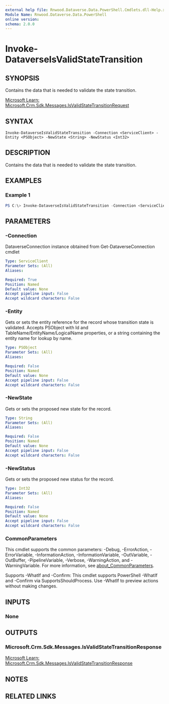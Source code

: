 ```yaml
---
external help file: Rnwood.Dataverse.Data.PowerShell.Cmdlets.dll-Help.xml
Module Name: Rnwood.Dataverse.Data.PowerShell
online version:
schema: 2.0.0
---
```


# Invoke-DataverseIsValidStateTransition

## SYNOPSIS
Contains the data that is needed to validate the state transition.

[Microsoft Learn: Microsoft.Crm.Sdk.Messages.IsValidStateTransitionRequest](https://learn.microsoft.com/dotnet/api/Microsoft.Crm.Sdk.Messages.IsValidStateTransitionRequest)

## SYNTAX

```
Invoke-DataverseIsValidStateTransition -Connection <ServiceClient> -Entity <PSObject> -NewState <String> -NewStatus <Int32>
```

## DESCRIPTION
Contains the data that is needed to validate the state transition.

## EXAMPLES

### Example 1
```powershell
PS C:\> Invoke-DataverseIsValidStateTransition -Connection <ServiceClient> -Entity <PSObject> -NewState <String> -NewStatus <Int32>
```

## PARAMETERS

### -Connection
DataverseConnection instance obtained from Get-DataverseConnection cmdlet

```yaml
Type: ServiceClient
Parameter Sets: (All)
Aliases:

Required: True
Position: Named
Default value: None
Accept pipeline input: False
Accept wildcard characters: False
```

### -Entity
Gets or sets the entity reference for the record whose transition state is validated. Accepts PSObject with Id and TableName/EntityName/LogicalName properties, or a string containing the entity name for lookup by name.

```yaml
Type: PSObject
Parameter Sets: (All)
Aliases:

Required: False
Position: Named
Default value: None
Accept pipeline input: False
Accept wildcard characters: False
```

### -NewState
Gets or sets the proposed new state for the record.

```yaml
Type: String
Parameter Sets: (All)
Aliases:

Required: False
Position: Named
Default value: None
Accept pipeline input: False
Accept wildcard characters: False
```

### -NewStatus
Gets or sets the proposed new status for the record.

```yaml
Type: Int32
Parameter Sets: (All)
Aliases:

Required: False
Position: Named
Default value: None
Accept pipeline input: False
Accept wildcard characters: False
```

### CommonParameters
This cmdlet supports the common parameters: -Debug, -ErrorAction, -ErrorVariable, -InformationAction, -InformationVariable, -OutVariable, -OutBuffer, -PipelineVariable, -Verbose, -WarningAction, and -WarningVariable. For more information, see [about_CommonParameters](http://go.microsoft.com/fwlink/?LinkID=113216).

Supports -WhatIf and -Confirm: This cmdlet supports PowerShell -WhatIf and -Confirm via SupportsShouldProcess. Use -WhatIf to preview actions without making changes.

## INPUTS

### None
## OUTPUTS

### Microsoft.Crm.Sdk.Messages.IsValidStateTransitionResponse
[Microsoft Learn: Microsoft.Crm.Sdk.Messages.IsValidStateTransitionResponse](https://learn.microsoft.com/dotnet/api/Microsoft.Crm.Sdk.Messages.IsValidStateTransitionResponse)
## NOTES

## RELATED LINKS
